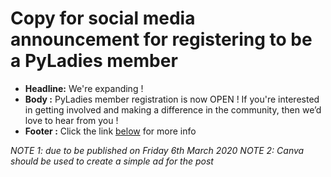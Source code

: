 # Copy for social media announcement for registering to be a PyLadies member


- **Headline:** We're expanding  !
- **Body :**  PyLadies member registration is now OPEN !  If you're interested in getting involved and making a difference in the community, then we’d love to hear from you !
- **Footer :** Click the link [below](https://www.pyladies.com/blog/Announcement-for-Registering-PyLadies-Members/announcement-for-registering-pyladies-members/) for more info 

_NOTE 1: due to be published on Friday 6th March 2020_
_NOTE 2: Canva should be used to create a simple ad for the post_